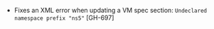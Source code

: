 * Fixes an XML error when updating a VM spec section: `Undeclared namespace prefix "ns5"` [GH-697]

